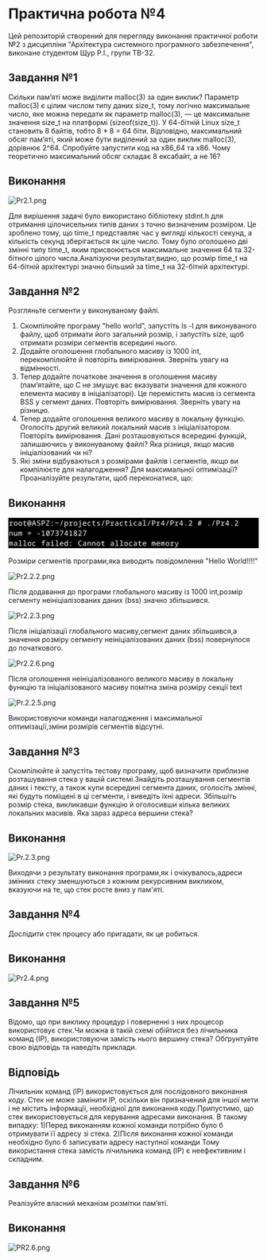 # Практична робота №4
Цей репозиторій cтворений для перегляду виконання практичної роботи №2 з дисципліни "Архітектура системного програмного забезпечення", виконане студентом Щур Р.І., групи ТВ-32.

## Завдання №1
Скільки пам’яті може виділити malloc(3) за один виклик?
Параметр malloc(3) є цілим числом типу даних size_t, тому логічно максимальне число, яке можна передати як параметр malloc(3), — це максимальне значення size_t на платформі (sizeof(size_t)). У 64-бітній Linux size_t становить 8 байтів, тобто 8 * 8 = 64 біти. Відповідно, максимальний обсяг пам’яті, який може бути виділений за один виклик malloc(3), дорівнює 2^64. Спробуйте запустити код на x86_64 та x86. Чому теоретично максимальний обсяг складає 8 ексабайт, а не 16?
## Виконання
![Pr2.1.png](Pr2.1.png)

Для вирішення задачі було використано бібліотеку stdint.h для отримання цілочисельних типів даних з точно визначеним розміром. Це зроблено тому, що time_t представляє час у вигляді кількості секунд, а кількість секунд зберігається як ціле число. Тому було оголошено дві змінні типу time_t, яким присвоюється максимальне значення 64 та 32-бітного цілого числа.Аналізуючи результат,видно, що розмір time_t на 64-бітній архітектурі значно більший за time_t на 32-бітній архітектурі.

## Завдання №2
Розгляньте сегменти у виконуваному файлі.
1. Скомпілюйте програму &quot;hello world&quot;, запустіть ls -l для
виконуваного файлу, щоб отримати його загальний розмір, і
запустіть size, щоб отримати розміри сегментів всередині нього.
2. Додайте оголошення глобального масиву із 1000 int,
перекомпілюйте й повторіть вимірювання. Зверніть увагу на
відмінності.
3. Тепер додайте початкове значення в оголошення масиву
(пам’ятайте, що C не змушує вас вказувати значення для кожного
елемента масиву в ініціалізаторі). Це перемістить масив із сегмента
BSS у сегмент даних. Повторіть вимірювання. Зверніть увагу на
різницю.
4. Тепер додайте оголошення великого масиву в локальну функцію.
Оголосіть другий великий локальний масив з ініціалізатором.
Повторіть вимірювання. Дані розташовуються всередині функцій,
залишаючись у виконуваному файлі? Яка різниця, якщо масив
ініціалізований чи ні?
5. Які зміни відбуваються з розмірами файлів і сегментів, якщо ви
компілюєте для налагодження? Для максимальної оптимізації?
Проаналізуйте результати, щоб переконатися, що:
## Виконання
![Pr4.2.png](Pr4.2.png)

Розміри сегментів програми,яка виводить повідомлення "Hello World!!!!"

![Pr2.2.2.png](Pr2.2.2.png)

Після додавання до програми глобального масиву із 1000 int,розмір сегменту неініціалізованих даних (bss) значно збільшився.

![Pr2.2.3.png](Pr2.2.3.png)

Після ініціалізації глобального масиву,сегмент даних збільшився,а значення розміру сегменту неініціалізованих даних (bss) повернулося до початкового.

![Pr2.2.6.png](Pr2.2.6.png)

Після оголошення неініціалізованого великого масиву в локальну функцію та ініціалізованого масиву помітна зміна розміру секції text

![Pr.2.2.5.png](Pr.2.2.5.png)

Використовуючи команди налагодження і максимальної оптимізації,зміни розмірів сегментів відсутні.

## Завдання №3
Скомпілюйте й запустіть тестову програму, щоб визначити приблизне
розташування стека у вашій системі.Знайдіть розташування сегментів даних і тексту, а також купи всередині
сегмента даних, оголосіть змінні, які будуть поміщені в ці сегменти, і виведіть їхні адреси.
Збільшіть розмір стека, викликавши функцію й оголосивши кілька
великих локальних масивів. Яка зараз адреса вершини стека?

## Виконання
![Pr.2.3.png](Pr.2.3.png)

Виходячи з результату виконання програми,як і очікувалось,адреси змінних стеку зменшуються з кожним рекурсивним викликом, вказуючи на те, що стек росте вниз у пам'яті.

## Завдання №4
Дослідити стек процесу або пригадати, як це робиться.

## Виконання
![Pr2.4.png](Pr2.4.png)

## Завдання №5
Відомо, що при виклику процедур і поверненні з них процесор
використовує стек.Чи можна в такій схемі обійтися без лічильника команд
(IP), використовуючи замість нього вершину стека? Обґрунтуйте свою
відповідь та наведіть приклади.

## Відповідь
Лічильник команд (IP) використовується для послідовного виконання коду. Стек не може замінити IP, оскільки він призначений для іншої мети і не містить інформації, необхідної для виконання коду.Припустимо, що стек використовується для керування адресами виконання. В такому випадку:
1)Перед виконанням кожної команди потрібно було б отримувати її адресу зі стека.
2)Після виконання кожної команди необхідно було б записувати адресу наступної команди
Тому використання стека замість лічильника команд (IP) є неефективним і складним.

## Завдання №6
Реалізуйте власний механізм розмітки пам’яті.

## Виконання
![PR2.6.png](PR2.6.png)
